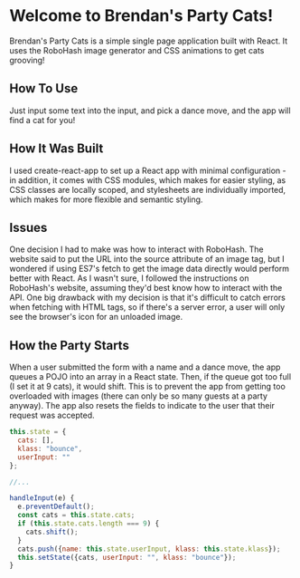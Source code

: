 # Welcome to Brendan's Party Cats!

Brendan's Party Cats is a simple single page application built with React. It uses the RoboHash image generator and CSS animations to get cats grooving!

## How To Use
  Just input some text into the input, and pick a dance move, and the app will find a cat for you!

## How It Was Built
  I used create-react-app to set up a React app with minimal configuration - in addition, it comes with CSS modules, which makes for easier styling, as CSS classes are locally scoped, and stylesheets are individually imported, which makes for more flexible and semantic styling.

## Issues
  One decision I had to make was how to interact with RoboHash. The website said to put the URL into the source attribute of an image tag, but I wondered if using ES7's fetch to get the image data directly would perform better with React. As I wasn't sure, I followed the instructions on RoboHash's website, assuming they'd best know how to interact with the API. One big drawback with my decision is that it's difficult to catch errors when fetching with HTML tags, so if there's a server error, a user will only see the browser's icon for an unloaded image.

## How the Party Starts
  When a user submitted the form with a name and a dance move, the app queues a POJO into an array in a React state. Then, if the queue got too full (I set it at 9 cats), it would shift. This is to prevent the app from getting too overloaded with images (there can only be so many guests at a party anyway). The app also resets the fields to indicate to the user that their request was accepted.

  ```javascript
  this.state = {
    cats: [],
    klass: "bounce",
    userInput: ""
  };

  //...

  handleInput(e) {
    e.preventDefault();
    const cats = this.state.cats;
    if (this.state.cats.length === 9) {
      cats.shift();
    }
    cats.push({name: this.state.userInput, klass: this.state.klass});
    this.setState({cats, userInput: "", klass: "bounce"});
  }
  ```
